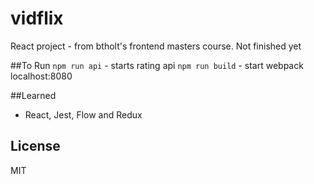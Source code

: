 # vidflix
React project - from btholt's frontend masters course. Not finished yet

##To Run
`npm run api` - starts rating api
`npm run build` - start webpack localhost:8080

##Learned
 - React, Jest, Flow and Redux




## License

MIT

[gh-page]: http://btholt.github.io/complete-intro-to-react/
